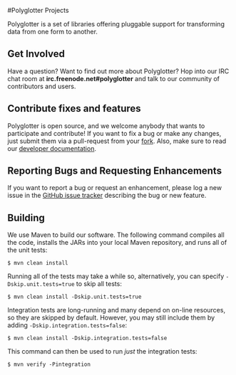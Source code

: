 #Polyglotter Projects

Polyglotter is a set of libraries offering pluggable support for transforming data from one form to another.

## Get Involved

Have a question? Want to find out more about Polyglotter?  Hop into our IRC chat room at **irc.freenode.net#polyglotter** and talk to our community of contributors and users.

## Contribute fixes and features

Polyglotter is open source, and we welcome anybody that wants to participate and contribute! If you want to fix a bug or make any changes, just submit them via a pull-request from your [fork](https://github.com/Polyglotter/polyglotter/fork). Also, make sure to read our [developer documentation](https://github.com/Polyglotter/polyglotter/wiki/Developer-Documentation).
  
## Reporting Bugs and Requesting Enhancements

If you want to report a bug or request an enhancement, please log a new issue in the [GitHub issue tracker](https://github.com/Polyglotter/polyglotter/issues/new) describing the bug or new feature.

## Building

We use Maven to build our software. The following command compiles all the code, installs the JARs into your local Maven repository, and runs all of the unit tests:

	$ mvn clean install

Running all of the tests may take a while so, alternatively, you can specify `-Dskip.unit.tests=true` to skip all tests:

    $ mvn clean install -Dskip.unit.tests=true
    
Integration tests are long-running and many depend on on-line resources, so they are skipped by default. However, you may still include them by adding `-Dskip.integration.tests=false`:

    $ mvn clean install -Dskip.integration.tests=false
	
This command can then be used to run *just* the integration tests:

	$ mvn verify -Pintegration
